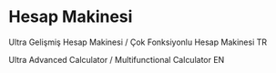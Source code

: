 # Hesap Makinesi
Ultra Gelişmiş Hesap Makinesi / 
Çok Fonksiyonlu Hesap Makinesi TR

Ultra Advanced Calculator / 
Multifunctional Calculator EN
